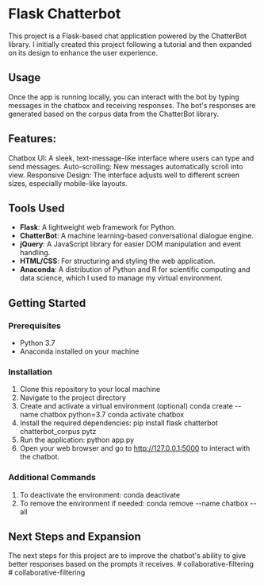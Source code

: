 # Flask Chatterbot

This project is a Flask-based chat application powered by the ChatterBot library. I initially created this project following a tutorial and then expanded on its design to enhance the user experience.

## Usage
Once the app is running locally, you can interact with the bot by typing messages in the chatbox and receiving responses. The bot's responses are generated based on the corpus data from the ChatterBot library.

## Features:
Chatbox UI: A sleek, text-message-like interface where users can type and send messages.
Auto-scrolling: New messages automatically scroll into view.
Responsive Design: The interface adjusts well to different screen sizes, especially mobile-like layouts.

## Tools Used

- **Flask**: A lightweight web framework for Python.
- **ChatterBot**: A machine learning-based conversational dialogue engine.
- **jQuery**: A JavaScript library for easier DOM manipulation and event handling.
- **HTML/CSS**: For structuring and styling the web application.
- **Anaconda**: A distribution of Python and R for scientific computing and data science, which I used to manage my virtual environment.

## Getting Started

### Prerequisites

- Python 3.7
- Anaconda installed on your machine

### Installation

1. Clone this repository to your local machine
2. Navigate to the project directory
3. Create and activate a virtual environment (optional)
  conda create --name chatbox python=3.7
  conda activate chatbox
4. Install the required dependencies:
  pip install flask chatterbot chatterbot_corpus pytz
5. Run the application:
  python app.py
6. Open your web browser and go to http://127.0.0.1:5000 to interact with the chatbot.

### Additional Commands
1. To deactivate the environment:
  conda deactivate
2. To remove the environment if needed:
  conda remove --name chatbox --all

## Next Steps and Expansion
The next steps for this project are to improve the chatbot's ability to give better responses based on the prompts it receives.
#   c o l l a b o r a t i v e - f i l t e r i n g  
 #   c o l l a b o r a t i v e - f i l t e r i n g  
 
